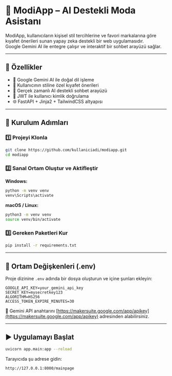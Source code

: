 # 👗 ModiApp – AI Destekli Moda Asistanı

ModiApp, kullanıcıların kişisel stil tercihlerine ve favori markalarına göre kıyafet önerileri sunan yapay zeka destekli bir web uygulamasıdır.  
Google Gemini AI ile entegre çalışır ve interaktif bir sohbet arayüzü sağlar.

---

## 🚀 Özellikler

- 🧠 Google Gemini AI ile doğal dil işleme
- 👚 Kullanıcının stiline özel kıyafet önerileri
- 💬 Gerçek zamanlı AI destekli sohbet arayüzü
- 🔐 JWT ile kullanıcı kimlik doğrulama
- 🌐 FastAPI + Jinja2 + TailwindCSS altyapısı

---

## 🔧 Kurulum Adımları

### 1️⃣ Projeyi Klonla

```bash
git clone https://github.com/kullaniciadi/modiapp.git
cd modiapp
```

### 2️⃣ Sanal Ortam Oluştur ve Aktifleştir

**Windows:**
```bash
python -m venv venv
venv\Scripts\activate
```

**macOS / Linux:**
```bash
python3 -m venv venv
source venv/bin/activate
```

### 3️⃣ Gereken Paketleri Kur

```bash
pip install -r requirements.txt
```

---

## 🔐 Ortam Değişkenleri (.env)

Proje dizinine `.env` adında bir dosya oluşturun ve içine şunları ekleyin:

```
GOOGLE_API_KEY=your_gemini_api_key
SECRET_KEY=mysecretkey123
ALGORITHM=HS256
ACCESS_TOKEN_EXPIRE_MINUTES=30
```

📌 Gemini API anahtarını [https://makersuite.google.com/app/apikey](https://makersuite.google.com/app/apikey) adresinden alabilirsiniz.

---

## ▶️ Uygulamayı Başlat

```bash
uvicorn app.main:app --reload
```

Tarayıcıda şu adrese gidin:

```
http://127.0.0.1:8000/mainpage
```
